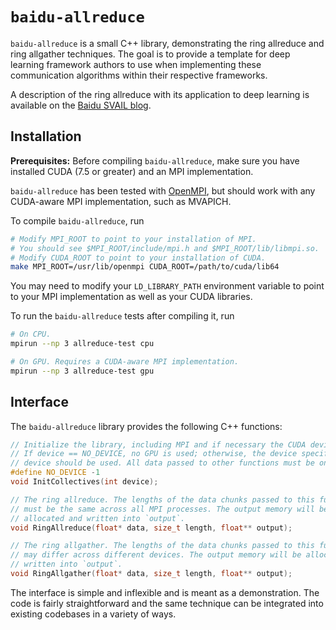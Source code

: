 # `baidu-allreduce`

`baidu-allreduce` is a small C++ library, demonstrating the ring allreduce and
ring allgather techniques. The goal is to provide a template for deep learning
framework authors to use when implementing these communication algorithms
within their respective frameworks.

A description of the ring allreduce with its application to deep learning is
available on the [Baidu SVAIL blog](http://research.baidu.com/bringing-hpc-techniques-deep-learning/).

## Installation

**Prerequisites:** Before compiling `baidu-allreduce`, make sure you have
installed CUDA (7.5 or greater) and an MPI implementation.

`baidu-allreduce` has been tested with [OpenMPI](https://www.open-mpi.org/),
but should work with any CUDA-aware MPI implementation, such as MVAPICH.

To compile `baidu-allreduce`, run

```bash
# Modify MPI_ROOT to point to your installation of MPI.
# You should see $MPI_ROOT/include/mpi.h and $MPI_ROOT/lib/libmpi.so.
# Modify CUDA_ROOT to point to your installation of CUDA.
make MPI_ROOT=/usr/lib/openmpi CUDA_ROOT=/path/to/cuda/lib64
```

You may need to modify your `LD_LIBRARY_PATH` environment variable to point to
your MPI implementation as well as your CUDA libraries.

To run the `baidu-allreduce` tests after compiling it, run
```bash
# On CPU.
mpirun --np 3 allreduce-test cpu

# On GPU. Requires a CUDA-aware MPI implementation.
mpirun --np 3 allreduce-test gpu
```

## Interface

The `baidu-allreduce` library provides the following C++ functions:

```c++
// Initialize the library, including MPI and if necessary the CUDA device.
// If device == NO_DEVICE, no GPU is used; otherwise, the device specifies which CUDA
// device should be used. All data passed to other functions must be on that device.
#define NO_DEVICE -1
void InitCollectives(int device);

// The ring allreduce. The lengths of the data chunks passed to this function
// must be the same across all MPI processes. The output memory will be
// allocated and written into `output`.
void RingAllreduce(float* data, size_t length, float** output);

// The ring allgather. The lengths of the data chunks passed to this function
// may differ across different devices. The output memory will be allocated and
// written into `output`.
void RingAllgather(float* data, size_t length, float** output);
```

The interface is simple and inflexible and is meant as a demonstration. The
code is fairly straightforward and the same technique can be integrated into
existing codebases in a variety of ways.
